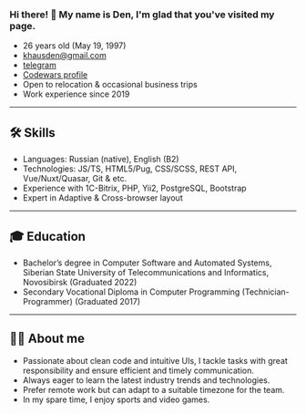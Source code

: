 ### Hi there! 👋 My name is Den, I'm glad that you've visited my page.

*  26 years old (May 19, 1997)  
*  khausden@gmail.com  
*  [telegram](https://t.me/dk_creat0r)  
*  [Codewars profile](https://www.codewars.com/users/dk-97)  
*  Open to relocation & occasional business trips  
*  Work experience since 2019  

---

## 🛠️ Skills

*  Languages: Russian (native), English (B2)  
*  Technologies: JS/TS, HTML5/Pug, СSS/SCSS, REST API, Vue/Nuxt/Quasar, Git & etc.  
*  Experience with 1C-Bitrix, PHP, Yii2, PostgreSQL, Bootstrap  
*  Expert in Adaptive & Cross-browser layout  

---

## 🎓 Education

*  Bachelor’s degree in Computer Software and Automated Systems, Siberian State University of Telecommunications and Informatics, Novosibirsk (Graduated 2022)
*  Secondary Vocational Diploma in Computer Programming (Technician-Programmer) (Graduated 2017)

---

## 🙋‍♂️ About me

*  Passionate about clean code and intuitive UIs, I tackle tasks with great responsibility and ensure efficient and timely communication.  
*  Always eager to learn the latest industry trends and technologies.  
*  Prefer remote work but can adapt to a suitable timezone for the team.  
*  In my spare time, I enjoy sports and video games.  
